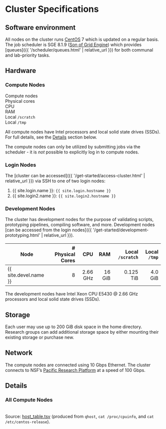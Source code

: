 # Cluster Specifications

## Software environment

All nodes on the cluster runs [CentOS] 7 which is updated on a regular basis.
The job scheduler is SGE 8.1.9 ([Son of Grid Engine]) which provides [queues]({{ '/scheduler/queues.html' | relative_url }}) for both communal and lab-priority tasks.


## Hardware

### Compute Nodes

<dl id="hosttable-summary" class="dl-horizontal">
  <dt>Compute nodes</dt><dd id="hosttable-summary-nodes"></dd>
  <dt>Physical cores</dt><dd id="hosttable-summary-cores"></dd>
  <dt>CPU</dt><dd id="hosttable-summary-cpu"></dd>
  <dt>RAM</dt><dd id="hosttable-summary-ram"></dd>
  <dt>Local <code>/scratch</code></dt><dd id="hosttable-summary-scratch"></dd>
  <dt>Local <code>/tmp</code></dt><dd id="hosttable-summary-tmp"></dd>
</dl>
  
All compute nodes have Intel processors and local solid state drives (SSDs).  For full details, see the <a href="#details">Details</a> section below.

The compute nodes can only be utilized by submitting jobs via the scheduler - it is _not_ possible to explicitly log in to compute nodes.


### Login Nodes

The [cluster can be accessed]({{ '/get-started/access-cluster.html' | relative_url }}) via SSH to one of two login nodes:

1. {{ site.login.name  }}: `{{ site.login.hostname }}`
2. {{ site.login2.name }}: `{{ site.login2.hostname }}`


### Development Nodes

The cluster has development nodes for the purpose of validating scripts, prototyping pipelines, compiling software, and more.  Development nodes [can be accessed from the login nodes]({{ '/get-started/development-prototyping.html' | relative_url }}).

Node                        | # Physical Cores |       CPU |      RAM | Local `/scratch` | Local `/tmp` |
----------------------------|-----------------:|----------:|---------:|-----------------:|-------------:|
{{ site.devel.name }} |                8 |  2.66 GHz |   16 GiB |        0.125 TiB |      4.0 GiB |

The development nodes have Intel Xeon CPU E5430 @ 2.66 GHz processors and local solid state drives (SSDs).


## Storage

Each user may use up to 200 GiB disk space in the home directory.  Research groups can add additional storage space by either mounting their existing storage or purchase new.


## Network

The compute nodes are connected using 10 Gbps Ethernet.
The cluster connects to NSF’s [Pacific Research Platform] at a speed of 100 Gbps.


## Details

### All Compute Nodes

<script src="https://d3js.org/d3.v3.min.js"></script> <!-- ~150 kB -->

<table id="hosttable">
</table>

<script type="text/javascript" charset="utf-8">
d3.tsv("{{ '/assets/data/host_table.tsv' | relative_url }}", function(error, data) {
  if (error) throw error;

  var table = d3.select("#hosttable");
  var thead, tbody, tfoot, tr;
  var value;
  var cores = 0, coreMin = 1e9, coreMax = -1e9;
  var cpuMin = 1e9, cpuMax = -1e9;
  var ramMin = 1e9, ramMax = -1e9;
  var scratchMin = 1e9, scratchMax = -1e9;
  var tmpMin = 1e9, tmpMax = -1e9;

  /* For each row */
  var count = 0;
  data.forEach(function(row) {
    if (count == 0) {
      tr = table.append("thead").append("tr");
      for (key in row) { tr.append("th").text(key); }
      tbody = table.append("tbody");
	}
    tr = tbody.append("tr");
    for (key in row) { tr.append("td").text(row[key]); }
	
	/* Cores */
	value = parseInt(row["# Physical Cores"]);
	cores += value;
	if (value <= coreMin) coreMin = value;
	if (value >= coreMax) coreMax = value;

	/* CPU */
	value = parseFloat(row["CPU"].match(/[\d.]+/));
	if (value <= cpuMin) cpuMin = value;
	if (value >= cpuMax) cpuMax = value;

	/* RAM */
	value = parseFloat(row["RAM"].match(/[\d.]+/));
	if (value <= ramMin) ramMin = value;
	if (value >= ramMax) ramMax = value;

	/* Scratch */
	value = parseFloat(row["Local `/scratch`"].match(/[\d.]+/));
	if (value <= scratchMin) scratchMin = value;
	if (value >= scratchMax) scratchMax = value;

	/* Tmp */
	value = parseFloat(row["Local `/tmp`"].match(/[\d.]+/));
	if (value <= tmpMin) tmpMin = value;
	if (value >= tmpMax) tmpMax = value;

    count += 1;	
  });

  tr = table.append("tfoot").append("tr");
  value = count + " nodes";
  tr.append("td").text(value);
  d3.select("#hosttable-summary-nodes").text(value);

  value = coreMin + "-" + coreMax + " cores (total " + cores + ")";
  tr.append("td").text(value);
  d3.select("#hosttable-summary-cores").text(value);

  value = cpuMin + "-" + cpuMax + " GHz";
  tr.append("td").text(value);
  d3.select("#hosttable-summary-cpu").text(value);

  value = ramMin + "-" + ramMax + " GiB";
  tr.append("td").text(value);
  d3.select("#hosttable-summary-ram").text(value);

  value = scratchMin + "-" + scratchMax + " TiB";
  tr.append("td").text(value);
  d3.select("#hosttable-summary-scratch").text(value);

  if (tmpMin == tmpMax) {
    value = tmpMin + " GiB";
  } else {
    value = tmpMin + "-" + tmpMax + " GiB";
  }
  tr.append("td").text(value);
  d3.select("#hosttable-summary-tmp").text(value);
});
</script>

Source: [host_table.tsv] (produced from `qhost`, `cat /proc/cpuinfo`, and `cat /etc/centos-release`).


<style>
table {
  margin-top: 2ex;
  margin-bottom: 2ex;
}
tfoot {
  border-top: 2px solid #000;
  font-weight: bold;
}
ttr:last-child { border-top: 2px solid #000; }
</style>

[CentOS]: https://www.centos.org/
[Son of Grid Engine]: https://arc.liv.ac.uk/trac/SGE
[Pacific Research Platform]: https://ucsdnews.ucsd.edu/pressrelease/nsf_gives_green_light_to_pacific_research_platform
[host_table.tsv]: /assets/data/host_table.tsv
